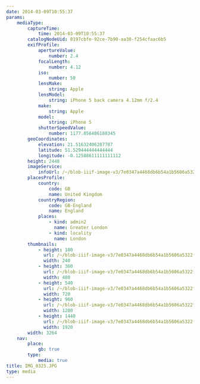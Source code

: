 ```yaml
---
date: 2014-03-09T10:55:37
params:
    mediaType:
        captureTime:
            time: 2014-03-09T10:55:37
        catalogNodeUid: 0197cbfe-92ce-7b90-aa30-f254cfaac6b5
        exifProfile:
            apertureValue:
                number: 2.4
            focalLength:
                number: 4.12
            iso:
                number: 50
            lensMake:
                string: Apple
            lensModel:
                string: iPhone 5 back camera 4.12mm f/2.4
            make:
                string: Apple
            model:
                string: iPhone 5
            shutterSpeedValue:
                number: 1177.856486188345
        geoCoordinates:
            elevation: 21.51632406287787
            latitude: 51.529444444444444
            longitude: -0.12588611111111112
        height: 2448
        imageService:
            infoUrl: /~/blob-iiif-image-v3/7e0347a4468db6b54a1b5606a5322fb971cade44615759df9e0719a216dd8f60/info.json
        placesProfile:
            country:
                code: GB
                name: United Kingdom
            countryRegion:
                code: GB-England
                name: England
            places:
                - kind: admin2
                  name: Greater London
                - kind: locality
                  name: London
        thumbnails:
            - height: 180
              url: /~/blob-iiif-image-v3/7e0347a4468db6b54a1b5606a5322fb971cade44615759df9e0719a216dd8f60/full/240%2C180/0/default.jpg
              width: 240
            - height: 360
              url: /~/blob-iiif-image-v3/7e0347a4468db6b54a1b5606a5322fb971cade44615759df9e0719a216dd8f60/full/480%2C360/0/default.jpg
              width: 480
            - height: 540
              url: /~/blob-iiif-image-v3/7e0347a4468db6b54a1b5606a5322fb971cade44615759df9e0719a216dd8f60/full/720%2C540/0/default.jpg
              width: 720
            - height: 960
              url: /~/blob-iiif-image-v3/7e0347a4468db6b54a1b5606a5322fb971cade44615759df9e0719a216dd8f60/full/1280%2C960/0/default.jpg
              width: 1280
            - height: 1440
              url: /~/blob-iiif-image-v3/7e0347a4468db6b54a1b5606a5322fb971cade44615759df9e0719a216dd8f60/full/1920%2C1440/0/default.jpg
              width: 1920
        width: 3264
    nav:
        place:
            gb: true
        type:
            media: true
title: IMG_0325.JPG
type: media
---
```

